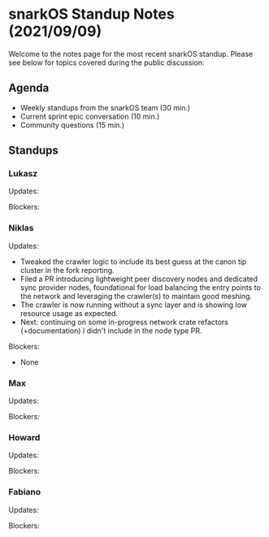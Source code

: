# snarkOS Standup Notes (2021/09/09)

Welcome to the notes page for the most recent snarkOS standup. Please see below for topics covered during the public discussion:

## Agenda

* Weekly standups from the snarkOS team (30 min.)
* Current sprint epic conversation (10 min.)
* Community questions (15 min.)

## Standups

### Lukasz

Updates:

Blockers:

### Niklas

Updates:

* Tweaked the crawler logic to include its best guess at the canon tip cluster in the fork reporting.
* Filed a PR introducing lightweight peer discovery nodes and dedicated sync provider nodes, foundational for load balancing the entry points to the network and leveraging the crawler(s) to maintain good meshing.
* The crawler is now running without a sync layer and is showing low resource usage as expected.
* Next: continuing on some in-progress network crate refactors (+documentation) I didn't include in the node type PR.

Blockers:

* None

### Max

Updates:

Blockers:

### Howard

Updates:

Blockers:

### Fabiano

Updates:

Blockers:


